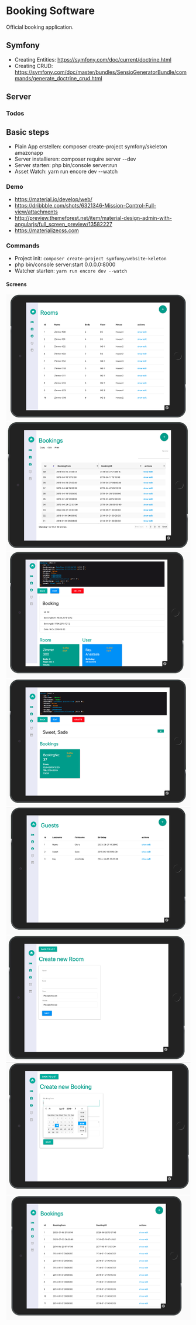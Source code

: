 # Booking Software
Official booking application.

## Symfony
* Creating Entities: <https://symfony.com/doc/current/doctrine.html>
* Creating CRUD: <https://symfony.com/doc/master/bundles/SensioGeneratorBundle/commands/generate_doctrine_crud.html>


## Server


### Todos

## Basic steps
* Plain App erstellen: composer create-project symfony/skeleton amazonapp
* Server installieren: composer require server --dev
* Server starten: php bin/console server:run
* Asset Watch: yarn run encore dev --watch


### Demo
* <https://material.io/develop/web/>
* <https://dribbble.com/shots/6321346-Mission-Control-Full-view/attachments>
* <http://preview.themeforest.net/item/material-design-admin-with-angularjs/full_screen_preview/13582227>
* <https://materializecss.com>


### Commands
* Project init: ```composer create-project symfony/website-keleton```
* php bin/console server:start 0.0.0.0:8000
* Watcher starten: ```yarn run encore dev --watch```

#### Screens
![screen](assets/_screens/screen1.png)
![screen](assets/_screens/screen2.png)
![screen](assets/_screens/screen3.png)
![screen](assets/_screens/screen4.png)
![screen](assets/_screens/screen5.png)
![screen](assets/_screens/screen6.png)
![screen](assets/_screens/screen7.png)
![screen](assets/_screens/screen8.png)

 

 
 